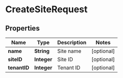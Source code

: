 
# CreateSiteRequest

## Properties
Name | Type | Description | Notes
------------ | ------------- | ------------- | -------------
**name** | **String** | Site name |  [optional]
**siteID** | **Integer** | Site ID |  [optional]
**tenantID** | **Integer** | Tenant ID |  [optional]



